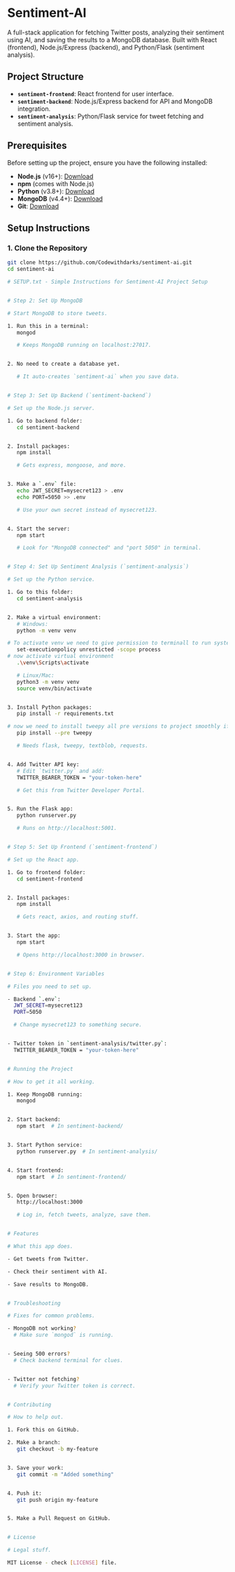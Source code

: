 # Sentiment-AI

A full-stack application for fetching Twitter posts, analyzing their sentiment using AI, and saving the results to a MongoDB database. Built with React (frontend), Node.js/Express (backend), and Python/Flask (sentiment analysis).

## Project Structure
- **`sentiment-frontend`**: React frontend for user interface.
- **`sentiment-backend`**: Node.js/Express backend for API and MongoDB integration.
- **`sentiment-analysis`**: Python/Flask service for tweet fetching and sentiment analysis.

## Prerequisites
Before setting up the project, ensure you have the following installed:
- **Node.js** (v16+): [Download](https://nodejs.org/)
- **npm** (comes with Node.js)
- **Python** (v3.8+): [Download](https://www.python.org/)
- **MongoDB** (v4.4+): [Download](https://www.mongodb.com/try/download/community)
- **Git**: [Download](https://git-scm.com/)

## Setup Instructions

### 1. Clone the Repository
```bash
git clone https://github.com/Codewithdarks/sentiment-ai.git
cd sentiment-ai

# SETUP.txt - Simple Instructions for Sentiment-AI Project Setup


# Step 2: Set Up MongoDB

# Start MongoDB to store tweets.

1. Run this in a terminal:
   mongod

   # Keeps MongoDB running on localhost:27017.


2. No need to create a database yet.

   # It auto-creates `sentiment-ai` when you save data.


# Step 3: Set Up Backend (`sentiment-backend`)

# Set up the Node.js server.

1. Go to backend folder:
   cd sentiment-backend


2. Install packages:
   npm install

   # Gets express, mongoose, and more.


3. Make a `.env` file:
   echo JWT_SECRET=mysecret123 > .env
   echo PORT=5050 >> .env

   # Use your own secret instead of mysecret123.


4. Start the server:
   npm start

   # Look for "MongoDB connected" and "port 5050" in terminal.


# Step 4: Set Up Sentiment Analysis (`sentiment-analysis`)

# Set up the Python service.

1. Go to this folder:
   cd sentiment-analysis


2. Make a virtual environment:
   # Windows:
   python -m venv venv

# To activate venv we need to give permission to terminall to run system program
   set-executionpolicy unresticted -scope process
# now activate virtual environment
   .\venv\Scripts\activate

   # Linux/Mac:
   python3 -m venv venv
   source venv/bin/activate


3. Install Python packages:
   pip install -r requirements.txt

# now we need to install tweepy all pre versions to project smoothly if you intract with any kind of error
   pip install --pre tweepy

   # Needs flask, tweepy, textblob, requests.


4. Add Twitter API key:
   # Edit `twitter.py` and add:
   TWITTER_BEARER_TOKEN = "your-token-here"

   # Get this from Twitter Developer Portal.


5. Run the Flask app:
   python runserver.py

   # Runs on http://localhost:5001.


# Step 5: Set Up Frontend (`sentiment-frontend`)

# Set up the React app.

1. Go to frontend folder:
   cd sentiment-frontend


2. Install packages:
   npm install

   # Gets react, axios, and routing stuff.


3. Start the app:
   npm start

   # Opens http://localhost:3000 in browser.


# Step 6: Environment Variables

# Files you need to set up.

- Backend `.env`:
  JWT_SECRET=mysecret123
  PORT=5050

  # Change mysecret123 to something secure.


- Twitter token in `sentiment-analysis/twitter.py`:
  TWITTER_BEARER_TOKEN = "your-token-here"


# Running the Project

# How to get it all working.

1. Keep MongoDB running:
   mongod


2. Start backend:
   npm start  # In sentiment-backend/


3. Start Python service:
   python runserver.py  # In sentiment-analysis/


4. Start frontend:
   npm start  # In sentiment-frontend/


5. Open browser:
   http://localhost:3000

   # Log in, fetch tweets, analyze, save them.


# Features

# What this app does.

- Get tweets from Twitter.

- Check their sentiment with AI.

- Save results to MongoDB.


# Troubleshooting

# Fixes for common problems.

- MongoDB not working?
  # Make sure `mongod` is running.


- Seeing 500 errors?
  # Check backend terminal for clues.


- Twitter not fetching?
  # Verify your Twitter token is correct.


# Contributing

# How to help out.

1. Fork this on GitHub.

2. Make a branch:
   git checkout -b my-feature


3. Save your work:
   git commit -m "Added something"


4. Push it:
   git push origin my-feature


5. Make a Pull Request on GitHub.


# License

# Legal stuff.

MIT License - check [LICENSE] file.
